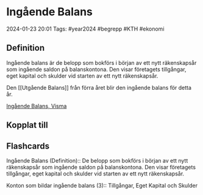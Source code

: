 # Ingående Balans

2024-01-23 20:01
Tags: #year2024 #begrepp #KTH #ekonomi

## Definition

Ingående balans är de belopp som bokförs i början av ett nytt räkenskapsår som ingående saldon på balanskontona. Den visar företagets tillgångar, eget kapital och skulder vid starten av ett nytt räkenskapsår.

Den [[Utgående Balans]] från förra året blir den ingående balans för detta år.

[Ingående Balans, Visma](https://vismaspcs.se/ekonomiska-termer/vad-ar-ingaende-balans)

## Kopplat till

## Flashcards

Ingående Balans (Definition):: De belopp som bokförs i början av ett nytt räkenskapsår som ingående saldon på balanskontona. Den visar företagets tillgångar, eget kapital och skulder vid starten av ett nytt räkenskapsår.

Konton som bildar ingående balans (3):: Tillgångar, Eget Kapital och Skulder
